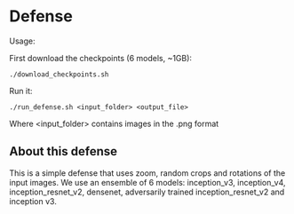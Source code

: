 # Defense 

Usage:

First download the checkpoints (6 models, ~1GB):
```
./download_checkpoints.sh 
```

Run it:

```
./run_defense.sh <input_folder> <output_file>
```

Where <input_folder> contains images in the .png format

## About this defense

This is a simple defense that uses zoom, random crops and rotations of the input images. We use an ensemble of 6 models: inception_v3, inception_v4, inception_resnet_v2, densenet, adversarily trained inception_resnet_v2 and inception v3. 

